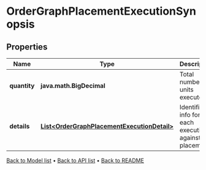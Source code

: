 

# OrderGraphPlacementExecutionSynopsis


## Properties

| Name | Type | Description | Notes |
|------------ | ------------- | ------------- | -------------|
|**quantity** | **java.math.BigDecimal** | Total number of units executed. |  |
|**details** | [**List&lt;OrderGraphPlacementExecutionDetail&gt;**](OrderGraphPlacementExecutionDetail.md) | Identifiers info for each execution against this placement. |  |



[Back to Model list](../README.md#documentation-for-models) &#8226; [Back to API list](../README.md#documentation-for-api-endpoints) &#8226; [Back to README](../README.md)


